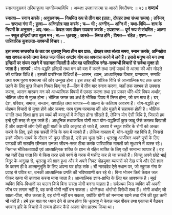स्नात्वानुसवनं तस्मिन्हुत्वा चाग्नीन्यथाविधि । अब्भक्ष उपशान्तात्मा स आस्ते विगतैषण: ॥ ५३॥ **शब्दार्थ** 

**स्नात्वा—** **स्नान करके** **; अनुसवनम्—** **नियमित रूप से तीन बार (प्रात:, दोपहर तथा संध्या समय)** **; तस्मिन्—** **सप्तधा गंगा में** **;** **हुत्वा—** **अग्निहोत्र यज्ञ करके** **; च—** **भी** **; अग्नीन्—** **अग्नि में** **; यथा-विधि—** **शाष के नियमों के अनुसार** **; अप्-भक्ष:—** **केवल** **जल पीकर उपवास करके** **; उपशान्त—** **पूर्ण रूप से संयमित** **; आत्मा—** **स्थूल इन्द्रियों तथा सूक्ष्म मन** **; स:—** **धृतराष्ट्र** **; आस्ते—** **स्थित होंगे** **; विगत—** **रहित** **; एषण:—** **पारिवारिक कुशलता-सश्बन्धी विचार।** **.** 

**इस समय सप्तस्रोत के तट पर धृतराष्ट्र नित्य तीन बार प्रात:, दोपहर तथा संध्या समय, स्नान** **करके, अग्निहोत्र यज्ञ सश्पन्न करके तथा केवल जल पीकर अष्टांग योग का अवयास करने में** **लगे हैं। इससे मनुष्य को मन तथा इन्द्रियों पर संयम रखने में सहायता मिलती है और वह** **पारिवारिक स्नेह-सश्बन्धी विचारों से सर्वथा मुक्त हो जाता है।** **तात्पर्य** : योग-पद्धति इन्द्रियों तथा मन को वश में करने तथा उन्हें पदार्थ से आत्मा की ओर मोडऩे की यांत्रिक विधि है। इसकी प्रारश्भिक विधियाँ हैं—आसन, ध्यान, आध्याति्मक विचार, प्राणायाम, समाधि तथा परम पुरुष परमात्मा की ओर उन्मुख होना। इस तरह की यांत्रिक विधि से आध्यात्मिक पद तक ऊपर उठने के लिए कुछ विधान नियत किए गए हैं—दिन में तीन बार स्नान करना, जहाँ तक सश्भव हो उपवास करना, आसन मारकर मन को आध्यात्मिक विषयों में एकाग्र करना तथा इस प्रकार धीरे-धीरे विषय अर्थात् भौतिक ध्येय से मुक्त होना। भौतिक जगत का अर्थ है भौतिक विषय में लिप्त होना, जो भ्रम मात्र है। घर, देश, परिवार, समाज, सन्तान, सश्पति्त तथा व्यापार—ये आत्मा के कतिपय आवरण हैं। योग-पद्धति इन मोहमय विचारों से मुक्त होने और क्रमश: परम पुरुष परमात्मा की ओर मुडऩे में सहायक होती है। भौतिक संगति तथा शिक्षा द्वारा हम व्यर्थ की वस्तुओं में केन्द्रित होना सीखते हैं, लेकिन योग ऐसी विधि है, जिससे हम इन्हें पूरी तरह से भूल जाते हैं। आधुनिक तथाकथित योगी तथा योग-पद्धतियाँ कुछ जादू जैसे करतब दिखाती हैं और अज्ञानी लोग ऐसी झूठी बातों के प्रति आकृष्ट हो जाते हैं, अथवा वे स्थूल शरीर के रोगों को अच्छा करने के लिए, इसे एक सस्ती विधि के रूप में मानते हैं। लेकिन वास्तव में, योग-पद्धति वह विधि है, जिससे हमने जीवन-सघर्ष के दौरान जो कुछ सीखा है, उसे हम भुला सकें। धृतराष्ट्र आजीवन अपने पुत्रों के लिए पाण्डवों की सश्पत्ति छीनकर उनका जीवन-स्तर ऊँचा करके पारिवारिक मामलों को सुधारने में व्यस्त रहे। नितान्त भौतिकतावादी एवं आध्याति्मक शक्ति के ज्ञान से रहित व्यक्ति के लिए यही सामान्य व्यापार हैं। वह यह नहीं देख पाता कि ये किस तरह उसे स्वर्ग से नरक में घसीट कर ले जा सकते हैं। किन्तु अपने छोटे भाई विदुर के अनुग्रह से, धृतराष्ट्र को ज्ञान हुआ और वे अपने निपट मोहयुक्त व्यापारों को देख पाये और ऐसे ज्ञान के कारण ही वे आत्मानुभूति के लिए अपना घर छोड़ सके। श्री नारददेव ऐसे स्थान पर, जो स्वॢगक गंगा के प्रवाह से पवित्र था, उनकी आध्यात्मिक प्रगति की भविष्यवाणी कर रहे थे। बिना भोजन किये केवल जल पीकर रहना भी उपवास करना माना जाता है। आध्यात्मिक ज्ञान-प्राप्ति के लिए यह आवश्यक है। मूर्ख व्यक्ति विधि-विधानों का पालन किये बिना सस्ता योगी बनना चाहता है। सर्वप्रथम जिस व्यक्ति की अपनी जीभ पर लगाम नहीं है, वह कभी योगी नहीं बन सकता। *योगी* तथा *भोगी* दो विरोधी शब्द हैं। भोगी अर्थात् जो खाता-पीता, मौज करता है, वह योगी नहीं बन सकता, क्योंकि योगी को मनमाना खाने तथा पीने की छूट कभी भी नहीं है। हमें इस बात पर ध्यान देने से लाभ होगा कि धृतराष्ट्र ने केवल जल पीकर तथा एकान्त में बैठकर भगवान् हरि के विचारों में तन्मय होकर कैसे अपना योग प्रारश्भ किया था। 